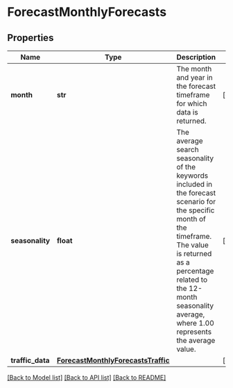 # ForecastMonthlyForecasts

## Properties
Name | Type | Description | Notes
------------ | ------------- | ------------- | -------------
**month** | **str** | The month and year in the forecast timeframe for which data is returned. | [optional] 
**seasonality** | **float** | The average search seasonality of the keywords included in the forecast scenario for the specific month of the timeframe. The value is returned as a percentage related to the 12-month seasonality average, where 1.00 represents the average value. | [optional] 
**traffic_data** | [**ForecastMonthlyForecastsTraffic**](ForecastMonthlyForecastsTraffic.md) |  | [optional] 

[[Back to Model list]](../README.md#documentation-for-models) [[Back to API list]](../README.md#documentation-for-api-endpoints) [[Back to README]](../README.md)

